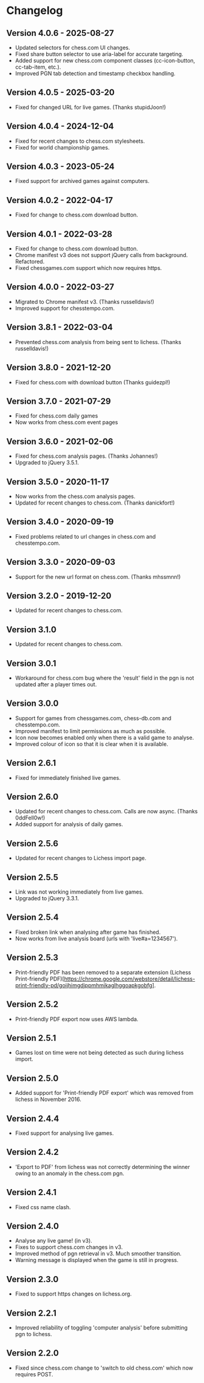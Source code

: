 # Changelog

## Version 4.0.6 - 2025-08-27
* Updated selectors for chess.com UI changes.
* Fixed share button selector to use aria-label for accurate targeting.
* Added support for new chess.com component classes (cc-icon-button, cc-tab-item, etc.).
* Improved PGN tab detection and timestamp checkbox handling.

## Version 4.0.5 - 2025-03-20
* Fixed for changed URL for live games. (Thanks stupidJoon!)

## Version 4.0.4 - 2024-12-04
* Fixed for recent changes to chess.com stylesheets.
* Fixed for world championship games.

## Version 4.0.3 - 2023-05-24
* Fixed support for archived games against computers.

## Version 4.0.2 - 2022-04-17
* Fixed for change to chess.com download button.

## Version 4.0.1 - 2022-03-28
* Fixed for change to chess.com download button.
* Chrome manifest v3 does not support jQuery calls from background. Refactored.
* Fixed chessgames.com support which now requires https.

## Version 4.0.0 - 2022-03-27
* Migrated to Chrome manifest v3. (Thanks russelldavis!)
* Improved support for chesstempo.com.

## Version 3.8.1 - 2022-03-04
* Prevented chess.com analysis from being sent to lichess. (Thanks russelldavis!)

## Version 3.8.0 - 2021-12-20
* Fixed for chess.com with download button (Thanks guidezpl!)

## Version 3.7.0 - 2021-07-29
* Fixed for chess.com daily games
* Now works from chess.com event pages 

## Version 3.6.0 - 2021-02-06
* Fixed for chess.com analysis pages. (Thanks Johannes!)
* Upgraded to jQuery 3.5.1.

## Version 3.5.0 - 2020-11-17
* Now works from the chess.com analysis pages.
* Updated for recent changes to chess.com. (Thanks danickfort!)

## Version 3.4.0 - 2020-09-19
* Fixed problems related to url changes in chess.com and chesstempo.com.

## Version 3.3.0 - 2020-09-03
* Support for the new url format on chess.com. (Thanks mhssmnn!)

## Version 3.2.0 - 2019-12-20
* Updated for recent changes to chess.com.

## Version 3.1.0
* Updated for recent changes to chess.com.

## Version 3.0.1
* Workaround for chess.com bug where the 'result' field in the pgn is not updated after a player times out.

## Version 3.0.0
* Support for games from chessgames.com, chess-db.com and chesstempo.com.
* Improved manifest to limit permissions as much as possible.
* Icon now becomes enabled only when there is a valid game to analyse.
* Improved colour of icon so that it is clear when it is available.

## Version 2.6.1
* Fixed for immediately finished live games.

## Version 2.6.0
* Updated for recent changes to chess.com. Calls are now async. (Thanks 0ddFell0w!)
* Added support for analysis of daily games.

## Version 2.5.6
* Updated for recent changes to Lichess import page.

## Version 2.5.5

* Link was not working immediately from live games.  
* Upgraded to jQuery 3.3.1.

## Version 2.5.4

* Fixed broken link when analysing after game has finished.
* Now works from live analysis board (urls with 'live#a=1234567').

## Version 2.5.3

* Print-friendly PDF has been removed to a separate extension (Lichess Print-friendly PDF)[https://chrome.google.com/webstore/detail/lichess-print-friendly-pd/goijhimgdjppmhmjkaglhggoapkgobfg].

## Version 2.5.2

* Print-friendly PDF export now uses AWS lambda.

## Version 2.5.1

* Games lost on time were not being detected as such during lichess import.

## Version 2.5.0

* Added support for 'Print-friendly PDF export' which was removed from lichess in November 2016.

## Version 2.4.4

* Fixed support for analysing live games.

## Version 2.4.2

* 'Export to PDF' from lichess was not correctly determining the winner owing to an anomaly in the chess.com pgn.

## Version 2.4.1

* Fixed css name clash.

## Version 2.4.0

* Analyse any live game! (in v3).
* Fixes to support chess.com changes in v3.
* Improved method of pgn retrieval in v3. Much smoother transition.
* Warning message is displayed when the game is still in progress.

## Version 2.3.0

* Fixed to support https changes on lichess.org.

## Version 2.2.1

* Improved reliability of toggling 'computer analysis' before submitting pgn to lichess.

## Version 2.2.0

* Fixed since chess.com change to 'switch to old chess.com' which now requires POST.
